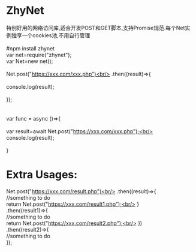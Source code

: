 # ZhyNet
特别好用的网络访问库,适合开发POST和GET脚本,支持Promise规范.每个Net实例独享一个cookies池,不用自行管理<br/>
<br/>
#npm install zhynet<br/>
var net=require("zhynet");<br/>
var Net=new net();<br/>
<br/>
Net.post("https://xxx.com/xxx.php")<br/>
  .then((result)=>{<br/>
  <br/>
  console.log(result);<br/>
  <br/>
  });<br/>
  <br/>
  <br/>
  var func = async ()=>{<br/>
  <br/>
 var result=await Net.post("https://xxx.com/xxx.php");<br/>
  console.log(result);<br/>
  <br/>
  }<br/>


# Extra Usages:
Net.post("https://xxx.com/result.php")<br/>
.then((result)=>{<br/>
//something to do<br/>
  return Net.post("https://xxx.com/result1.php");<br/>
}<br/>
.then((result1)=>{<br/>
//something to do<br/>
  return Net.post("https://xxx.com/result2.php");<br/>
})<br/>
.then((result2)=>{<br/>
//something to do<br/>
});<br/>
<br/>
